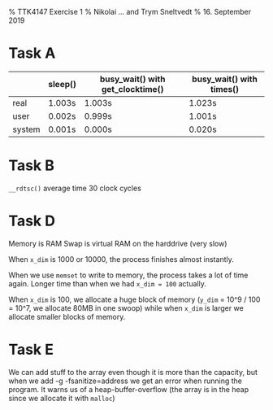 % TTK4147 Exercise 1
% Nikolai ... and Trym Sneltvedt
% 16. September 2019

# Task A

|        | sleep() | busy_wait() with get_clocktime() | busy_wait() with times() |
| ------ | ------- | -------------------------------- | ------------------------ |
| real   |  1.003s |                           1.003s |                   1.023s |
| user   |  0.002s |                           0.999s |                   1.001s |
| system |  0.001s |                           0.000s |                   0.020s |


# Task B

`__rdtsc()` average time 30 clock cycles

# Task D

Memory is RAM
Swap is virtual RAM on the harddrive (very slow)

When `x_dim` is 1000 or 10000, the process finishes almost instantly.

When we use `memset` to write to memory, the process takes a lot of time again. Longer time than when we had `x_dim = 100` actually.

When `x_dim` is 100, we allocate a huge block of memory (`y_dim` = 10^9 / 100 = 10^7, we allocate 80MB in one swoop) while when `x_dim` is larger we allocate smaller blocks of memory.

# Task E

We can add stuff to the array even though it is more than the capacity, but when we add -g -fsanitize=address we get an error when running the program. It warns us of a heap-buffer-overflow (the array is in the heap since we allocate it with `malloc`)